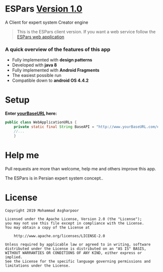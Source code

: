 # ESPars  [Version 1.0](https://github.com/MAmmad-eAMin/ESPars)
A Client for expert system Creator engine

> This is the ESPars client version. If you want a web service follow the [ESPars web application](https://github.com/alirezapars/ES-Pars)

### A quick overview of the features of this app
- Fully implemented with **design patterns**
- Developed with **java 8**
- Fully implemented with **Android Fragments**
- The easiest possible run
- Compatible down to **android OS 4.4.2**

# Setup
**Enter [yourBaseURL](app/src/main/java/radioestekhdam/com/espars/backEndRepository/WebApplicationURLs.java) here:**
```java
public class WebApplicationURLs {
    private static final String BaseAPI = "http://www.yourBaseURL.com/espars/api";
    //...
	}
```
# Help me
Pull requests are more than welcome, help me and others improve this app.

The ESPars is in Persian expert system concept..

# License
	Copyright 2019 Mohammad Asgharpoor

	Licensed under the Apache License, Version 2.0 (the "License");
	you may not use this file except in compliance with the License.
	You may obtain a copy of the License at

	    http://www.apache.org/licenses/LICENSE-2.0

	Unless required by applicable law or agreed to in writing, software
	distributed under the License is distributed on an "AS IS" BASIS,
	WITHOUT WARRANTIES OR CONDITIONS OF ANY KIND, either express or implied.
	See the License for the specific language governing permissions and
	limitations under the License.
